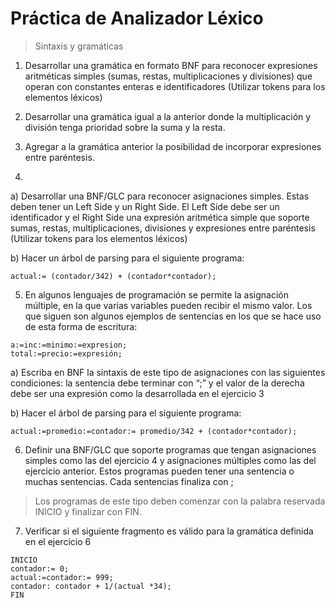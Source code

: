 # Práctica de Analizador Léxico

> Sintaxis y gramáticas

1. Desarrollar una gramática en formato BNF para reconocer expresiones aritméticas simples (sumas, restas, multiplicaciones y divisiones) que operan con constantes enteras e identificadores (Utilizar tokens para los elementos léxicos)

2. Desarrollar una gramática igual a la anterior donde la multiplicación y división tenga prioridad sobre la suma y la resta.

3. Agregar a la gramática anterior la posibilidad de incorporar expresiones entre paréntesis.

4. 

a) Desarrollar una BNF/GLC para reconocer asignaciones simples. Estas deben tener un Left Side y un Right Side. El Left Side debe ser un identificador y el Right Side una expresión aritmética simple que soporte sumas, restas, multiplicaciones, divisiones y expresiones entre paréntesis (Utilizar tokens para los elementos léxicos)

b) Hacer un árbol de parsing para el siguiente programa:

```
actual:= (contador/342) + (contador*contador);
```

5. En algunos lenguajes de programación se permite la asignación múltiple, en la que varias variables
pueden recibir el mismo valor. Los que siguen son algunos ejemplos de sentencias en los que se hace
uso de esta forma de escritura:

```
a:=inc:=minimo:=expresion;
total:=precio:=expresión;
```

a) Escriba en BNF la sintaxis de este tipo de asignaciones con las siguientes condiciones: la sentencia debe terminar con “;” y el valor de la derecha debe ser una expresión como la desarrollada en el ejercicio 3

b) Hacer el árbol de parsing para el siguiente programa:

```
actual:=promedio:=contador:= promedio/342 + (contador*contador);
```

6. Definir una BNF/GLC que soporte programas que tengan asignaciones simples como las del ejercicio 4 y asignaciones múltiples como las del ejercicio anterior. Estos programas pueden tener una sentencia o muchas sentencias. Cada sentencias finaliza con ;
> Los programas de este tipo deben comenzar con la palabra reservada INICIO y finalizar con FIN.

7. Verificar si el siguiente fragmento es válido para la gramática definida en el ejercicio 6

```
INICIO
contador:= 0;
actual:=contador:= 999;
contador: contador + 1/(actual *34);
FIN
```